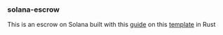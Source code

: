 ### solana-escrow
This is an escrow on Solana built with this [guide](https://paulx.dev/blog/2021/01/14/programming-on-solana-an-introduction/) on this [template]( https://github.com/michaelktz/solana-bpf-program-template) in Rust
